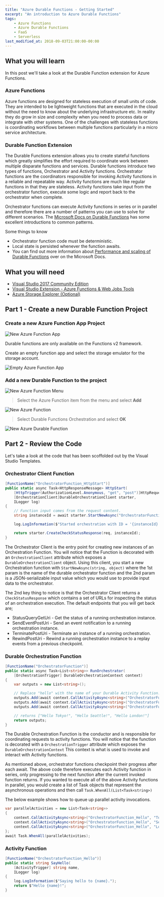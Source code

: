 ```yaml
---
title: "Azure Durable Functions - Getting Started"
excerpt: "An introduction to Azure Durable Functions"
tags: 
    - Azure Functions
    - Azure Durable Functions
    - FaaS
    - Serverless
last_modified_at: 2018-09-03T21:00:00-00:00
---
```


## What you will learn

In this post we'll take a look at the Durable Function extension for Azure Functions.

### Azure Functions

Azure functions are designed for stateless execution of small units of code. They are intended to be lightweight functions that are executed in the cloud without the need to know about the underlying infrastructure etc. In reality they do grow in size and complexity when you need to process data or integrate with other systems. One of the challenges with stateless functions is coordinating workflows between multiple functions particularly in a micro service architecture.

### Durable Function Extension

The Durable Functions extension allows you to create stateful functions which greatly simplifies the effort required to coordinate work between multiple disparate functions and services. Durable functions introduce two types of functions, Orchestrator and Activity functions. Orchestrator functions are the coordinators responsible for invoking Activity functions in a reliable and repeatable way. Activity functions are much like regular functions in that they are stateless. Activity functions take input from the orchestrator function, execute some logic and report back to the orchestrator when complete.

Orchestrator functions can execute Activity functions in series or in parallel and therefore there are a number of patterns you can use to solve for different scenarios. The [Microsoft Docs on Durable Functions](https://docs.microsoft.com/en-us/azure/azure-functions/durable-functions-overview) has some excellent introductions to common patterns.

Some things to know

- Orchestrator function code must be deterministic.
- Local state is persisted whenever the function awaits.
- You can find out more information about [Performance and scaling of Durable Functions](https://docs.microsoft.com/en-us/azure/azure-functions/durable-functions-perf-and-scale) over on the Microsoft Docs.

## What you will need

- [Visual Studio 2017 Community Edition](https://visualstudio.microsoft.com/vs/community/)
- [Visual Studio Extension - Azure Functions & Web Jobs Tools](https://marketplace.visualstudio.com/items?itemName=VisualStudioWebandAzureTools.AzureFunctionsandWebJobsTools)
- [Azure Storage Explorer (Optional)](https://azure.microsoft.com/en-us/features/storage-explorer/)

## Part 1 - Create a new Durable Function Project

### Create a new Azure Function App Project

![New Azure Function App](../media/2018-09-02/new-azf-app.png)

Durable functions are only available on the Functions v2 framework. 

Create an empty function app and select the storage emulator for the storage account.

![Empty Azure Function App](../media/2018-09-02/new-azf-empty.png)

### Add a new Durable Function to the project

![New Azure Function Menu](../media/2018-09-02/new-azf-menu.gif)

>Select the Azure Function item from the menu and select **Add**

![New Azure Function](../media/2018-09-02/new-azf.png)

>Select Durable Functions Orchestration and select **OK**

![New Azure Durable Function](../media/2018-09-02/new-azdf.png)

## Part 2 - Review the Code

Let's take a look at the code that has been scoffolded out by the Visual Studio Templates.

### Orchestrator Client Function

```csharp
[FunctionName("OrchestratorFunction_HttpStart")]
public static async Task<HttpResponseMessage> HttpStart(
    [HttpTrigger(AuthorizationLevel.Anonymous, "get", "post")]HttpRequestMessage req,
    [OrchestrationClient]DurableOrchestrationClient starter,
    ILogger log)
{
    // Function input comes from the request content.
    string instanceId = await starter.StartNewAsync("OrchestratorFunction", null);

    log.LogInformation($"Started orchestration with ID = '{instanceId}'.");

    return starter.CreateCheckStatusResponse(req, instanceId);
}
```

The Orchestrator Client is the entry point for creating new instances of an Orchestration Function. You will notice that the Function is decorated with an `OrchestrationClient` attribute which exposes a `DurableOrchestrationClient` object. Using this client, you start a new Orchestration function with `StartNewAsync(string, object)` where the 1st param is the name of the durable orchestrator function and the 2nd param is a JSON-serializable input value which you would use to provide input data to the orchestrator.

The 2nd key thing to notice is that the Orchestrator Client returns a `CheckStatusResponse` which contains a set of URLs for inspecting the status of an orchestration execution. The default endpoints that you will get back are;

- StatusQueryGetUri - Get the status of a running orchestration instance.
- SendEventPostUri - Send an event notification to a running orchestration instance.
- TerminatePostUri - Terminate an instance of a running orchestration.
- RewindPostUri - Rewind a running orchestration instance to a replay events from a previous checkpoint.

### Durable Orchestration Function

```csharp
[FunctionName("OrchestratorFunction")]
public static async Task<List<string>> RunOrchestrator(
    [OrchestrationTrigger] DurableOrchestrationContext context)
{
    var outputs = new List<string>();

    // Replace "hello" with the name of your Durable Activity Function.
    outputs.Add(await context.CallActivityAsync<string>("OrchestratorFunction_Hello", "Tokyo"));
    outputs.Add(await context.CallActivityAsync<string>("OrchestratorFunction_Hello", "Seattle"));
    outputs.Add(await context.CallActivityAsync<string>("OrchestratorFunction_Hello", "London"));

    // returns ["Hello Tokyo!", "Hello Seattle!", "Hello London!"]
    return outputs;
}
```

The Durable Orchestration Function is the conductor and is responsible for coordinating requests to activity functions. You will notice that the function is decorated with a `OrchestrationTrigger` attribute which exposes the `DurableOrchestrationContext` This context is what is used to invoke and interact with Activity functions.

As mentioned above, orchestrator functions checkpoint their progress after each await. The above code therefore executes each Activity function in series, only progressing to the next function after the current invoked function returns. If you wanted to execute all of the above Activity functions in parallel, you would create a list of Task objects that represent the asynchronous operations and then call `Task.WhenAll(List<Task<string>)`

The below example shows how to queue up parallel activity invocations.

```csharp
var parallelActivities = new List<Task<string>>
{
    context.CallActivityAsync<string>("OrchestratorFunction_Hello", "Tokyo"),
    context.CallActivityAsync<string>("OrchestratorFunction_Hello", "Seattle"),
    context.CallActivityAsync<string>("OrchestratorFunction_Hello", "London")
};
await Task.WhenAll(parallelActivities);
```

### Activity Function

```csharp
[FunctionName("OrchestratorFunction_Hello")]
public static string SayHello(
    [ActivityTrigger] string name, 
    ILogger log)
{
    log.LogInformation($"Saying hello to {name}.");
    return $"Hello {name}!";
}
```